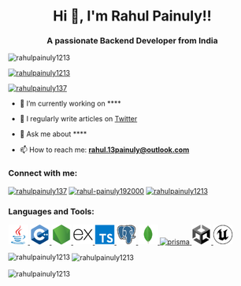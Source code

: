 <h1 align="center">Hi 👋, I'm Rahul Painuly!!</h1>
<h3 align="center">A passionate Backend Developer from India</h3>

<p align="left"> <img src="https://komarev.com/ghpvc/?username=rahulpainuly1213&label=Profile%20views&color=776ad7&style=flat" alt="rahulpainuly1213" /> </p>

<p align="left"> <a href="https://github.com/ryo-ma/github-profile-trophy"><img src="https://github-profile-trophy.vercel.app/?username=rahulpainuly1213" alt="rahulpainuly1213" /></a> </p>

<p align="left"> <a href="https://twitter.com/rahulpainuly137" target="blank"><img src="https://img.shields.io/twitter/follow/rahulpainuly137?logo=twitter&style=for-the-badge" alt="rahulpainuly137" /></a> </p>

- 🔭 I’m currently working on ****

- 📝 I regularly write articles on [Twitter](https://twitter.com/RaHuLPainuLy137)

- 💬 Ask me about ****

- 📫 How to reach me: **rahul.13painuly@outlook.com**

<h3 align="left">Connect with me:</h3>
<p align="left">
<a href="https://twitter.com/rahulpainuly137" target="blank"><img align="center" src="https://raw.githubusercontent.com/rahuldkjain/github-profile-readme-generator/master/src/images/icons/Social/twitter.svg" alt="rahulpainuly137" height="30" width="40" /></a>
<a href="https://linkedin.com/in/rahul-painuly192000" target="blank"><img align="center" src="https://raw.githubusercontent.com/rahuldkjain/github-profile-readme-generator/master/src/images/icons/Social/linked-in-alt.svg" alt="rahul-painuly192000" height="30" width="40" /></a>
<a href="https://codeforces.com/profile/rahulpainuly1213" target="blank"><img align="center" src="https://raw.githubusercontent.com/rahuldkjain/github-profile-readme-generator/master/src/images/icons/Social/codeforces.svg" alt="rahulpainuly1213" height="30" width="40" /></a>
</p>

<h3 align="left">Languages and Tools:</h3>
<p align="left">
<a href="https://www.java.com" target="_blank" rel="noreferrer"> <img src="https://raw.githubusercontent.com/devicons/devicon/master/icons/java/java-original.svg" alt="java" width="40" height="40"/> </a> 
<a href="https://www.w3schools.com/cpp/" target="_blank" rel="noreferrer"> <img src="https://raw.githubusercontent.com/devicons/devicon/master/icons/cplusplus/cplusplus-original.svg" alt="cplusplus" width="40" height="40"/> </a>
<a href="https://nodejs.org/" target="_blank" rel="noreferrer"> <img src="https://raw.githubusercontent.com/devicons/devicon/master/icons/nodejs/nodejs-original.svg" alt="nodejs" width="40" height="40"/> </a>
<a href="https://expressjs.com/" target="_blank" rel="noreferrer"> <img src="https://raw.githubusercontent.com/devicons/devicon/master/icons/express/express-original.svg" alt="express" width="40" height="40"/> </a>
<a href="https://www.typescriptlang.org/" target="_blank" rel="noreferrer"> <img src="https://raw.githubusercontent.com/devicons/devicon/master/icons/typescript/typescript-original.svg" alt="typescript" width="40" height="40"/> </a>
<a href="https://www.postgresql.org/" target="_blank" rel="noreferrer"> <img src="https://raw.githubusercontent.com/devicons/devicon/master/icons/postgresql/postgresql-original.svg" alt="postgresql" width="40" height="40"/> </a>
<a href="https://www.mongodb.com/" target="_blank" rel="noreferrer"> <img src="https://raw.githubusercontent.com/devicons/devicon/master/icons/mongodb/mongodb-original.svg" alt="mongodb" width="40" height="40"/> </a>
<a href="https://www.prisma.io/" target="_blank" rel="noreferrer"> <img src="https://raw.githubusercontent.com/prisma/docs/main/images/favicon-16x16.png" alt="prisma" width="40" height="40"/> </a>
<a href="https://unity.com/" target="_blank" rel="noreferrer"> <img src="https://raw.githubusercontent.com/devicons/devicon/master/icons/unity/unity-original.svg" alt="unity" width="40" height="40"/> </a>
<a href="https://www.unrealengine.com/" target="_blank" rel="noreferrer"> <img src="https://raw.githubusercontent.com/devicons/devicon/master/icons/unrealengine/unrealengine-original.svg" alt="unreal" width="40" height="40"/> </a>
</p>

<p><img align="left" src="https://github-readme-stats.vercel.app/api/top-langs?username=rahulpainuly1213&show_icons=true&theme=dark&text_color=ffffff&locale=en&layout=compact" alt="rahulpainuly1213" /></p>

<p>&nbsp;<img align="center" src="https://github-readme-stats.vercel.app/api?username=rahulpainuly1213&show_icons=true&theme=dark&text_color=ffffff&locale=en" alt="rahulpainuly1213" /></p>

<p><img align="center" src="https://github-readme-streak-stats.herokuapp.com/?user=rahulpainuly1213&theme=dark" alt="rahulpainuly1213" /></p>
